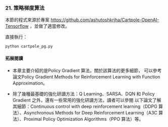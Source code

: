﻿### 21. 策略梯度算法

本節的程式來源於專案 https://github.com/ashutoshkrjha/Cartpole-OpenAI-Tensorflow ，並做了適當修改。

直接執行：

```
python cartpole_pg.py
```

#### 拓展閱讀

- 本章主要介紹的是Policy Gradient 算法，關於該算法的更多細節， 可以參考論文Policy Gradient Methods for Reinforcement Learning with Function Approximation。

- 除了幾種最基礎的強化研讀方法：Q Learning、SARSA、DQN 和 Policy Gradient 之外，還有一些常用的強化研讀方法，讀者可以參閱 以下論文了解其細節：Continuous control with deep reinforcement learning（DDPG 算法）、Asynchronous Methods for Deep Reinforcement Learning（A3C 算法）、Proximal Policy Optimization Algorithms（PPO 算法）等。

